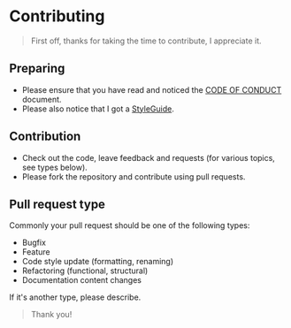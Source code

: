 # Contributing

> First off, thanks for taking the time to contribute, I appreciate it.

## Preparing

- Please ensure that you have read and noticed the [CODE OF CONDUCT](https://github.com/Sven-Seyfert/AutoIt-Au3VidOverlay/blob/master/docs/CODE_OF_CONDUCT.md) document.
- Please also notice that I got a [StyleGuide](https://github.com/Sven-Seyfert/AutoIt-Au3StyleGuide/blob/master/README.md).

## Contribution

- Check out the code, leave feedback and requests (for various topics, see types below).
- Please fork the repository and contribute using pull requests.

## Pull request type

Commonly your pull request should be one of the following types:
- Bugfix
- Feature
- Code style update (formatting, renaming)
- Refactoring (functional, structural)
- Documentation content changes

If it's another type, please describe.

> Thank you!
